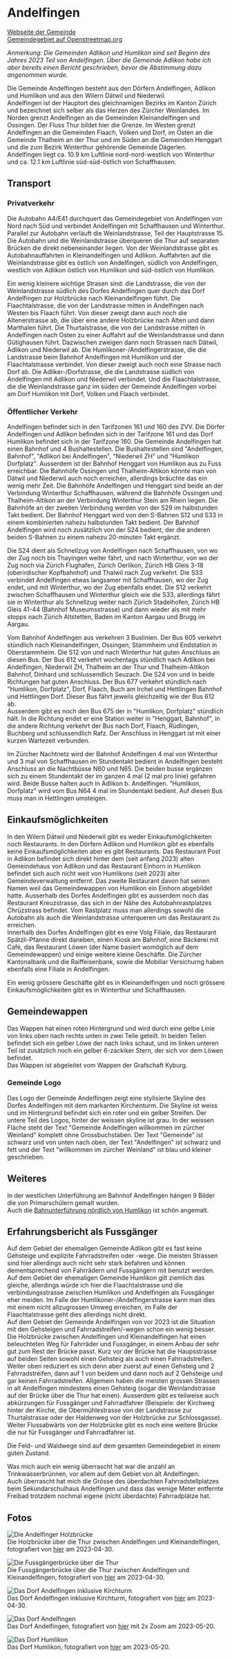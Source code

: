 # Andelfingen

[Webseite der Gemeinde](https://www.andelfingen.ch)  
[Gemeindegebiet auf Openstreetmap.org](https://www.openstreetmap.org/relation/1682083)

*Anmerkung: Die Gemeinden Adlikon und Humlikon sind seit Beginn des Jahres 2023 Teil von Andelfingen. Über die Gemeinde Adlikon habe ich aber bereits einen Bericht geschrieben, bevor die Abstimmung dazu angenommen wurde.*

Die Gemeinde Andelfingen besteht aus den Dörfern Andelfingen, Adlikon und Humlikon und aus den Wilern Dätwil und Niederwil.  
Andelfingen ist der Hauptort des gleichnamigen Bezirks im Kanton Zürich und bezeichnet sich selber als das Herzen des Zürcher Weinlandes. Im Norden grenzt Andelfingen an die Gemeinden Kleinandelfingen und Ossingen. Der Fluss Thur bildet hier die Grenze. Im Westen grenzt Andelfingen an die Gemeinden Flaach, Volken und Dorf, im Osten an die Gemeinde Thalheim an der Thur und im Süden an die Gemeinden Henggart und die zum Bezirk Winterthur gehörende Gemeinde Dägerlen.  
Andelfingen liegt ca. 10.9 km Luftlinie nord-nord-westlich von Winterthur und ca. 12.1 km Luftlinie süd-süd-östlich von Schaffhausen.

## Transport

### Privatverkehr

Die Autobahn A4/E41 durchquert das Gemeindegebiet von Andelfingen von Nord nach Süd und verbindet Andelfingen mit Schaffhausen und Winterthur. Parallel zur Autobahn verläuft die Weinlandstrasse, Teil der Hauptstrasse 15. Die Autobahn und die Weinlandstrasse überqueren die Thur auf separaten Brücken die direkt nebeneinander liegen. Von der Weinlandstrasse gibt es Autobahnauffahrten in Kleinandelfingen und Adlikon. Auffahrten auf die Weinlandstrasse gibt es östlich von Andelfingen, südlich von Andelfingen, westlich von Adlikon östlich von Humlikon und süd-östlich von Humlikon.

Ein wenig kleinere wichtige Strasen sind: die Landstrasse, die von der Weinlandstrasse südlich des Dorfes Andelfingen quer durch das Dorf Andelfingen zur Holzbrücke nach Kleinandelfingen führt. Die Flaachtalstrasse, die von der Landstrasse mitten in Andelfingen nach Westen bis Flaach führt. Von dieser zweigt dann auch noch die Altenerstrasse ab, die über eine andere Holzbrücke nach Alten und dann Marthalen führt. Die Thurtalstrasse, die von der Landstrasse mitten in Andelfingen nach Osten zu einer Auffahrt auf die Weinlandstrasse und dann Gütighausen führt. Dazwischen zweigen dann noch Strassen nach Dätwil, Adlikon und Niederwil ab. Die Humlikoner-/Andelfingerstrasse, die die Landstrasse beim Bahnhof Andelfingen mit Humlikon und der Flaachtalstrasse verbindet. Von dieser zweigt auch noch eine Strasse nach Dorf ab. Die Adliker-/Dorfstrasse, die die Landstrasse südlich von Andelfingen mit Adlikon und Niederwil verbindet. Und die Flaachtalstrasse, die die Weinlandstrasse ganz im süden der Gemeinde Andelfingen vorbei am Dorf Humlikon mit Dorf, Volken und Flaach verbindet.

### Öffentlicher Verkehr

Andelfingen befindet sich in den Tarifzonen 161 und 160 des ZVV. Die Dörfer Andelfingen und Adlikon befinden sich in der Tarifzone 161 und das Dorf Humlikon befindet sich in der Tarifzone 160. Die Gemeinde Andelfingen hat einen Bahnhof und 4 Bushaltestellen. Die Bushaltestellen sind "Andelfingen, Bahnhof", "Adlikon bei Andelfingen", "Niederwil ZH" und "Humlikon Dorfplatz". Ausserdem ist der Bahnhof Henggart von Humlikon aus zu Fuss erreichbar. Die Bahnhöfe Ossingen und Thalheim-Altikon könnte man von Dätwil und Niederwil auch noch erreichen, allerdings bräuchte das ein wenig mehr Zeit. Die Bahnhöfe Andelfingen und Henggart sind beide an der Verbindung Winterthur Schaffhausen, während die Bahnhöfe Ossingen und Thalheim-Altikon an der Verbindung Winterthur Stein am Rhein liegen. Die Bahnhöfe an der zweiten Verbindung werden von der S29 im halbstunden Takt bedient. Der Bahnhof Henggart wird von den S-Bahnen S12 und S33 in einem kombinierten nahezu halbstunden Takt bedient. Der Bahnhof Andelfingen wird noch zusätzlich von der S24 bedient, der die anderen beiden S-Bahnen zu einem nahezu 20-minuten Takt ergänzt.

Die S24 dient als Schnellzug von Andelfingen nach Schaffhausen, von wo der Zug noch bis Thayingen weiter fährt, und nach Winterthur, von wo der Zug noch via Zürich Flughafen, Zürich Oerlikon, Zürich HB Gleis 3-18 (oberirdischer Kopfbahnhof) und Thalwil nach Zug verkehrt. Die S33 verbindet Andelfingen etwas langsamer mit Schaffhausen, wo der Zug endet, und mit Winterthur, wo der Zug ebenfalls endet. Die S12 verkehrt zwischen Schaffhausen und Winterthur gleich wie die S33, allerdings fährt sie in Winterthur als Schnellzug weiter nach Zürich Stadelhofen, Zürich HB Gleis 41-44 (Bahnhof Museumsstrasse) und dann wieder als mit mehr stopps nach Zürich Altstetten, Baden im Kanton Aargau und Brugg im Aargau.

Vom Bahnhof Andelfingen aus verkehren 3 Buslinien. Der Bus 605 verkehrt stündlich nach Kleinandelfingen, Ossingen, Stammheim und Endstation in Oberstammheim. Die S12 von und nach Winterthur hat guten Anschluss an diesen Bus. Der Bus 612 verkehrt wochentags stündlich nach Adlikon bei Andelfingen, Niederwil ZH, Thalheim an der Thur und Thalheim-Altikon Bahnhof, Dinhard und schlussendlich Seuzach. Die S24 von und in beide Richtungen hat guten Anschluss. Der Bus 677 verkehrt stündlich nach "Humlikon, Dorfplatz", Dorf, Flaach, Buch am Irchel und Hettlingen Bahnhof und Hettlingen Dorf. Dieser Bus fährt jeweils gleichzeitig wie der Bus 612 ab.  
Ausserdem gibt es noch den Bus 675 der in "Humlikon, Dorfplatz" stündlich hält. In die Richtung endet er eine Station weiter in "Henggart, Bahnhof", in die andere Richtung verkehrt der Bus nach Dorf, Flaach, Rüdlingen, Buchberg und schlussendlich Rafz. Der Anschluss in Henggart ist mit einer kurzen Wartezeit verbunden.

Im Zürcher Nachtnetz wird der Bahnhof Andelfingen 4 mal von Winterthur und 3 mal von Schaffhausen im Stundentakt bedient in Andelfingen besteht Anschluss an die Nachtbüsse N60 und N65. Die beiden busse ergänzen sich zu einem Stundentakt der im ganzen 4 mal (2 mal pro linie) gefahren wird. Beide Busse halten auch in Adlikon b. Andelfingen. "Humlikon, Dorfplatz" wird vom Bus N64 4 mal im Stundentakt bedient. Auf diesen Bus muss man in Hettlingen umsteigen.

## Einkaufsmöglichkeiten

In den Wilern Dätwil und Niederwil gibt es weder Einkaufsmöglichkeiten noch Restaurants. In den Dörfern Adlikon und Humlikon gibt es ebenfalls keine Einkaufsmöglichkeiten aber es gibt Restaurants. Das Restaurant Post in Adlikon befindet sich direkt hinter dem (seit anfang 2023) alten Gemeindehaus von Adlikon und das Restaurant Einhorn in Humlikon befindet sich auch nicht weit von Humlikons (seit 2023) alter Gemeindeverwaltung entfernt. Das zweite Restaurant davon hat seinen Namen weil das Gemeindewappen von Humlikon ein Einhorn abgebildet hatte. Ausserhalb des Dorfes Andelfingen gibt es ausserdem noch das Restaurant Kreuzstrasse, das sich in der Nähe des Autobahnrastplatzes Chrüzstrass befindet. Vom Rastplatz muss man allerdings sowohl die Autobahn als auch die Weinlandstrasse unterqueren um das Restaurant zu erreichen.  
Innerhalb des Dorfes Andelfingen gibt es eine Volg Filiale, das Restaurant Spätzli-Pfanne direkt daneben, einen Kiosk am Bahnhof, eine Bäckerei mit Café, das Restaurant Löwen (der Name basiert womöglich auf dem Gemeindewappen) und einige weitere kleine Geschäfte. Die Zürcher Kantonalbank und die Raiffeisenbank, sowie die Mobiliar Versichurng haben ebenfalls eine Filiale in Andelfingen.

Ein wenig grössere Geschäfte gibt es in Kleinandelfingen und noch grössere Einkaufsmöglichkeiten gibt es in Winterthur und Schaffhausen.

## Gemeindewappen

Das Wappen hat einen roten Hintergrund und wird durch eine gelbe Linie von links oben nach rechts unten in zwei Teile geteilt. In beiden Teilen befindet sich ein gelber Löwe der nach links schaut, und im linken unteren Teil ist zusätzlich noch ein gelber 6-zackiker Stern, der sich vor dem Löwen befindet.  
Das Wappen ist abgeleitet vom Wappen der Grafschaft Kyburg.

### Gemeinde Logo

Das Logo der Gemeinde Andelfingen zeigt eine stylisierte Skyline des Dorfes Andelfingen mit dem markanten Kirchenturm. Die Skyline ist weiss und im Hintergrund befindet sich ein roter und ein gelber Streifen. Der untere Teil des Logos, hinter der weissen skyline ist grau. In der weissen Fläche steht der Text "Gemeinde Andelfingen willkommen im zürcher Weinland" komplett ohne Grossbuchstaben. Der Text "Gemeinde" ist schwarz und von unten nach oben, der Text "Andelfingen" ist schwarz und fett und der Text "willkommen im zürcher Weinland" ist blau und kleiner geschrieben.

## Weiteres

In der westlichen Unterführung am Bahnhof Andelfingen hängen 9 Bilder die von Primarschülern gemalt wurden.  
Auch die [Bahnunterführung nördlich von Humlikon](https://www.openstreetmap.org/way/122455826) ist schön angemalt.

## Erfahrungsbericht als Fussgänger

Auf dem Gebiet der ehemaligen Gemeinde Adlikon gibt es fast keine Gehsteige und explizite Fahrradstreifen oder -wege. Die meisten Strassen sind hier allerdings auch nicht sehr stark befahren und können dementsprechend von Fahrrädern und Fussgängern mit benutzt werden.  
Auf dem Gebiet der ehemaligen Gemeinde Humlikon gilt ziemlich das gleiche, allerdings würde ich hier die Flaachtalstrasse und die verbindungsstrasse zwischen Humlikon und Andelfingen als Fussgänger eher meiden. Im Falle der Humlikoner-/Andelfingerstrasse kann man dies mit einem nicht allzugrossen Umweg erreichen, im Falle der Flaachtalstrasse geht dies allerdings nicht direkt.  
Auf dem Gebiet der Gemeinde Andelfingen von vor 2023 ist die Situation mit den Gehsteigen und Fahrradstreifen/-wegen schon ein wenig besser. Die Holzbrücke zwischen Andelfingen und Kleinandelfingen hat einen beleuchteten Weg für Fahrräder und Fussgänger, in einem Anbau der sehr gut zum Rest der Brücke passt. Kurz vor der Brücke hat die Haupsstrasse auf beiden Seiten sowohl einen Gehsteig als auch einen Fahrradstreifen. Weiter oben reduziert es sich denn aber zuerst auf einen Gehsteig und 2 Fahrradstreifen, dann auf 1 von beidem und dann noch auf 2 Gehsteige und gar keinen Fahrradstreifen. Allgemein haben die meisten grossen Strassen in alt Andelfingen mindestens einen Gehsteig (sogar die Weinlandstrasse auf der Brücke über die Thur hat einen). Ausserdem gibt es teilweise auch abkürzungen für Fussgänger und Fahrradfahrer (Beispiele: der Kirchweg hinter der Kirche, die Obermühlestrasse von der Landstrasse zur Thurtalstrasse oder der Haldenweg von der Holzbrücke zur Schlossgasse).  
Weiter Flussabwärts von der Holzbrücke gibt es noch eine weitere Brücke die nur für Fussgänger und Fahrradfahrer ist.

Die Feld- und Waldwege sind auf dem gesamten Gemeindegebiet in einem guten Zustand.

Was mich auch ein wenig überrascht hat war die anzahl an Trinkwasserbrünnen, vor allem auf dem Gebiet von alt Andelfingen.  
Auch überrascht hat mich die Grösse des überdachten Fahrradstellplatzes beim Sekundarschulhaus Andelfingen und dass das wenige Meter entfernte Freibad trotzdem nochmal eigene (nicht überdachte) Fahrradplätze hat.

## Fotos

![Die Andelfinger Holzbrücke](../../images/Andelfingen/Holzbruecke_2.jpg)  
Die Holzbrücke über die Thur zwischen Andelfingen und Kleinandelfingen, fotografiert von [hier](https://www.openstreetmap.org/search?whereami=1&amp;query=47.59966%2C8.67631#map=19/47.59966/8.67631) am 2023-04-30.

![Die Fussgängerbrücke über die Thur](../../images/Andelfingen/Fussgaengerbruecke.jpg)  
Die Fussgängerbrücke über die Thur zwischen Andelfingen und Kleinandelfingen, fotografiert von [hier](https://www.openstreetmap.org/search?whereami=1&amp;query=47.59670%2C8.68093#map=19/47.59670/8.68093) am 2023-04-30.

![Das Dorf Andelfingen inklusive Kirchturm](../../images/Andelfingen/Kirche_1.jpg)  
Das Dorf Andelfingen inklusive Kirchturm, fotografiert von [hier](https://www.openstreetmap.org/search?whereami=1&amp;query=47.59988%2C8.67662#map=19/47.59988/8.67662) am 2023-04-30.

![Das Dorf Andelfingen](../../images/Andelfingen/Andelfingen_3.jpg)  
Das Dorf Andelfingen, fotografiert von [hier](https://www.openstreetmap.org/search?whereami=1&amp;query=47.57965%2C8.66063#map=19/47.57965/8.66063) mit 2x Zoom am 2023-05-20.

![Das Dorf Humlikon](../../images/Andelfingen/Humlikon_2.jpg)  
Das Dorf Humlikon, fotografiert von [hier](https://www.openstreetmap.org/search?whereami=1&amp;query=47.58300%2C8.66754#map=19/47.58300/8.66754) am 2023-05-20.
